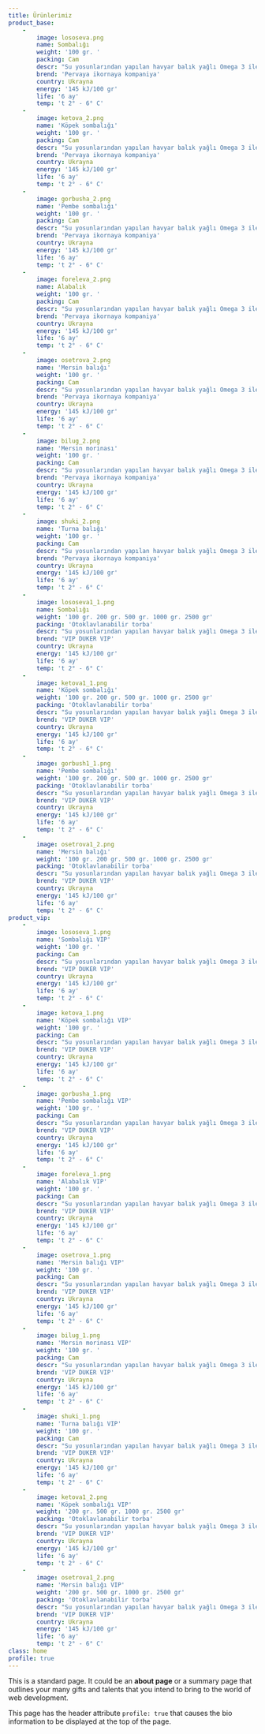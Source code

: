 ```yaml
---
title: Ürünlerimiz
product_base:
    -
        image: lososeva.png
        name: Sombalığı
        weight: '100 gr. '
        packing: Cam
        descr: "Su yosunlarından yapılan havyar balık yağlı Omega 3 ile zengin\r\nZevk özellikleri açısından gerçek havyara yakın"
        brend: 'Pervaya ikornaya kompaniya'
        country: Ukrayna
        energy: '145 kJ/100 gr'
        life: '6 ay'
        temp: 't 2° - 6° C'
    -
        image: ketova_2.png
        name: 'Köpek sombalığı'
        weight: '100 gr. '
        packing: Cam
        descr: "Su yosunlarından yapılan havyar balık yağlı Omega 3 ile zengin\r\nZevk özellikleri açısından gerçek havyara yakın"
        brend: 'Pervaya ikornaya kompaniya'
        country: Ukrayna
        energy: '145 kJ/100 gr'
        life: '6 ay'
        temp: 't 2° - 6° C'
    -
        image: gorbusha_2.png
        name: 'Pembe sombalığı'
        weight: '100 gr. '
        packing: Cam
        descr: "Su yosunlarından yapılan havyar balık yağlı Omega 3 ile zengin\r\nZevk özellikleri açısından gerçek havyara yakın"
        brend: 'Pervaya ikornaya kompaniya'
        country: Ukrayna
        energy: '145 kJ/100 gr'
        life: '6 ay'
        temp: 't 2° - 6° C'
    -
        image: foreleva_2.png
        name: Alabalık
        weight: '100 gr. '
        packing: Cam
        descr: "Su yosunlarından yapılan havyar balık yağlı Omega 3 ile zengin\r\nZevk özellikleri açısından gerçek havyara yakın"
        brend: 'Pervaya ikornaya kompaniya'
        country: Ukrayna
        energy: '145 kJ/100 gr'
        life: '6 ay'
        temp: 't 2° - 6° C'
    -
        image: osetrova_2.png
        name: 'Mersin balığı'
        weight: '100 gr. '
        packing: Cam
        descr: "Su yosunlarından yapılan havyar balık yağlı Omega 3 ile zengin\r\nZevk özellikleri açısından gerçek havyara yakın"
        brend: 'Pervaya ikornaya kompaniya'
        country: Ukrayna
        energy: '145 kJ/100 gr'
        life: '6 ay'
        temp: 't 2° - 6° C'
    -
        image: bilug_2.png
        name: 'Mersin morinası'
        weight: '100 gr. '
        packing: Cam
        descr: "Su yosunlarından yapılan havyar balık yağlı Omega 3 ile zengin\r\nZevk özellikleri açısından gerçek havyara yakın"
        brend: 'Pervaya ikornaya kompaniya'
        country: Ukrayna
        energy: '145 kJ/100 gr'
        life: '6 ay'
        temp: 't 2° - 6° C'
    -
        image: shuki_2.png
        name: 'Turna balığı'
        weight: '100 gr. '
        packing: Cam
        descr: "Su yosunlarından yapılan havyar balık yağlı Omega 3 ile zengin\r\nZevk özellikleri açısından gerçek havyara yakın"
        brend: 'Pervaya ikornaya kompaniya'
        country: Ukrayna
        energy: '145 kJ/100 gr'
        life: '6 ay'
        temp: 't 2° - 6° C'
    -
        image: lososeva1_1.png
        name: Sombalığı
        weight: '100 gr. 200 gr. 500 gr. 1000 gr. 2500 gr'
        packing: 'Otoklavlanabilir torba'
        descr: "Su yosunlarından yapılan havyar balık yağlı Omega 3 ile zengin\r\nZevk özellikleri açısından gerçek havyara yakın"
        brend: 'VIP DUKER VIP'
        country: Ukrayna
        energy: '145 kJ/100 gr'
        life: '6 ay'
        temp: 't 2° - 6° C'
    -
        image: ketova1_1.png
        name: 'Köpek sombalığı'
        weight: '100 gr. 200 gr. 500 gr. 1000 gr. 2500 gr'
        packing: 'Otoklavlanabilir torba'
        descr: "Su yosunlarından yapılan havyar balık yağlı Omega 3 ile zengin\r\nZevk özellikleri açısından gerçek havyara yakın"
        brend: 'VIP DUKER VIP'
        country: Ukrayna
        energy: '145 kJ/100 gr'
        life: '6 ay'
        temp: 't 2° - 6° C'
    -
        image: gorbush1_1.png
        name: 'Pembe sombalığı'
        weight: '100 gr. 200 gr. 500 gr. 1000 gr. 2500 gr'
        packing: 'Otoklavlanabilir torba'
        descr: "Su yosunlarından yapılan havyar balık yağlı Omega 3 ile zengin\r\nZevk özellikleri açısından gerçek havyara yakın"
        brend: 'VIP DUKER VIP'
        country: Ukrayna
        energy: '145 kJ/100 gr'
        life: '6 ay'
        temp: 't 2° - 6° C'
    -
        image: osetrova1_2.png
        name: 'Mersin balığı'
        weight: '100 gr. 200 gr. 500 gr. 1000 gr. 2500 gr'
        packing: 'Otoklavlanabilir torba'
        descr: "Su yosunlarından yapılan havyar balık yağlı Omega 3 ile zengin\r\nZevk özellikleri açısından gerçek havyara yakın"
        brend: 'VIP DUKER VIP'
        country: Ukrayna
        energy: '145 kJ/100 gr'
        life: '6 ay'
        temp: 't 2° - 6° C'
product_vip:
    -
        image: lososeva_1.png
        name: 'Sombalığı VIP'
        weight: '100 gr. '
        packing: Cam
        descr: "Su yosunlarından yapılan havyar balık yağlı Omega 3 ile zengin\r\nZevk özellikleri açısından gerçek havyara yakın"
        brend: 'VIP DUKER VIP'
        country: Ukrayna
        energy: '145 kJ/100 gr'
        life: '6 ay'
        temp: 't 2° - 6° C'
    -
        image: ketova_1.png
        name: 'Köpek sombalığı VIP'
        weight: '100 gr. '
        packing: Cam
        descr: "Su yosunlarından yapılan havyar balık yağlı Omega 3 ile zengin\r\nZevk özellikleri açısından gerçek havyara yakın"
        brend: 'VIP DUKER VIP'
        country: Ukrayna
        energy: '145 kJ/100 gr'
        life: '6 ay'
        temp: 't 2° - 6° C'
    -
        image: gorbusha_1.png
        name: 'Pembe sombalığı VIP'
        weight: '100 gr. '
        packing: Cam
        descr: "Su yosunlarından yapılan havyar balık yağlı Omega 3 ile zengin\r\nZevk özellikleri açısından gerçek havyara yakın"
        brend: 'VIP DUKER VIP'
        country: Ukrayna
        energy: '145 kJ/100 gr'
        life: '6 ay'
        temp: 't 2° - 6° C'
    -
        image: foreleva_1.png
        name: 'Alabalık VIP'
        weight: '100 gr. '
        packing: Cam
        descr: "Su yosunlarından yapılan havyar balık yağlı Omega 3 ile zengin\r\nZevk özellikleri açısından gerçek havyara yakın"
        brend: 'VIP DUKER VIP'
        country: Ukrayna
        energy: '145 kJ/100 gr'
        life: '6 ay'
        temp: 't 2° - 6° C'
    -
        image: osetrova_1.png
        name: 'Mersin balığı VIP'
        weight: '100 gr. '
        packing: Cam
        descr: "Su yosunlarından yapılan havyar balık yağlı Omega 3 ile zengin\r\nZevk özellikleri açısından gerçek havyara yakın"
        brend: 'VIP DUKER VIP'
        country: Ukrayna
        energy: '145 kJ/100 gr'
        life: '6 ay'
        temp: 't 2° - 6° C'
    -
        image: bilug_1.png
        name: 'Mersin morinası VIP'
        weight: '100 gr. '
        packing: Cam
        descr: "Su yosunlarından yapılan havyar balık yağlı Omega 3 ile zengin\r\nZevk özellikleri açısından gerçek havyara yakın"
        brend: 'VIP DUKER VIP'
        country: Ukrayna
        energy: '145 kJ/100 gr'
        life: '6 ay'
        temp: 't 2° - 6° C'
    -
        image: shuki_1.png
        name: 'Turna balığı VIP'
        weight: '100 gr. '
        packing: Cam
        descr: "Su yosunlarından yapılan havyar balık yağlı Omega 3 ile zengin\r\nZevk özellikleri açısından gerçek havyara yakın"
        brend: 'VIP DUKER VIP'
        country: Ukrayna
        energy: '145 kJ/100 gr'
        life: '6 ay'
        temp: 't 2° - 6° C'
    -
        image: ketova1_2.png
        name: 'Köpek sombalığı VIP'
        weight: '200 gr. 500 gr. 1000 gr. 2500 gr'
        packing: 'Otoklavlanabilir torba'
        descr: "Su yosunlarından yapılan havyar balık yağlı Omega 3 ile zengin\r\nZevk özellikleri açısından gerçek havyara yakın"
        brend: 'VIP DUKER VIP'
        country: Ukrayna
        energy: '145 kJ/100 gr'
        life: '6 ay'
        temp: 't 2° - 6° C'
    -
        image: osetrova1_2.png
        name: 'Mersin balığı VIP'
        weight: '200 gr. 500 gr. 1000 gr. 2500 gr'
        packing: 'Otoklavlanabilir torba'
        descr: "Su yosunlarından yapılan havyar balık yağlı Omega 3 ile zengin\r\nZevk özellikleri açısından gerçek havyara yakın"
        brend: 'VIP DUKER VIP'
        country: Ukrayna
        energy: '145 kJ/100 gr'
        life: '6 ay'
        temp: 't 2° - 6° C'
class: home
profile: true
---
```


This is a standard page. It could be an **about page** or a summary page that outlines your many gifts and talents that you intend to bring to the world of web development.

This page has the header attribute `profile: true` that causes the bio information to be displayed at the top of the page.